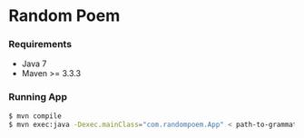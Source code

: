 # Random Poem
### Requirements
  - Java 7
  - Maven >= 3.3.3

### Running App

```sh
$ mvn compile
$ mvn exec:java -Dexec.mainClass="com.randompoem.App" < path-to-grammatical-rules-file
```
